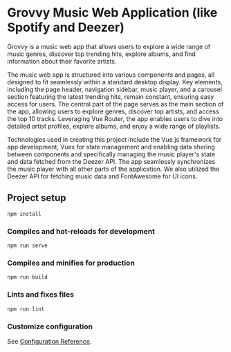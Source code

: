 # Grovvy Music Web Application (like Spotify and Deezer)

Grovvy is a music web app that allows users to explore a wide range of music genres, discover top trending hits, explore albums, and find information about their favorite artists. 

The music web app is structured into various components and pages, all designed to fit seamlessly within a standard desktop display. Key elements, including the page header, navigation sidebar, music player, and a carousel section featuring the latest trending hits, remain constant, ensuring easy access for users. The central part of the page serves as the main section of the app, allowing users to explore genres, discover top artists, and access the top 10 tracks. Leveraging Vue Router, the app enables users to dive into detailed artist profiles, explore albums, and enjoy a wide range of playlists.

Technologies used in creating this project include the Vue.js framework for app development, Vuex for state management and enabling data sharing between components and specifically managing the music player's state and data fetched from the Deezer API. The app seamlessly synchronizes the music player with all other parts of the application. We also utilized the Deezer API for fetching music data and FontAwesome for UI icons.

## Project setup
```
npm install
```

### Compiles and hot-reloads for development
```
npm run serve
```

### Compiles and minifies for production
```
npm run build
```

### Lints and fixes files
```
npm run lint
```

### Customize configuration
See [Configuration Reference](https://cli.vuejs.org/config/).
